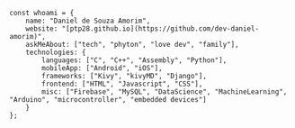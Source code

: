 
    const whoami = {
        name: "Daniel de Souza Amorim",
        website: "[ptp28.github.io](https://github.com/dev-daniel-amorim)",
        askMeAbout: ["tech", "phyton", "love dev", "family"],
        technologies: {
            languages: ["C", "C++", "Assembly", "Python"],
            mobileApp: ["Android", "iOS"],
            frameworks: ["Kivy", "kivyMD", "Django"],
            frontend: ["HTML", "Javascript", "CSS"],
            misc: ["Firebase", "MySQL", "DataScience", "MachineLearning", "Arduino", "microcontroller", "embedded devices"]
        }
    };
